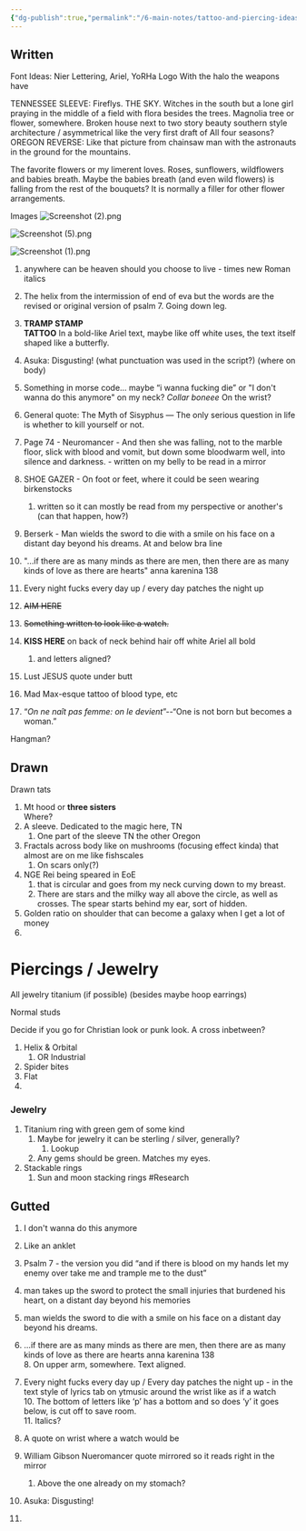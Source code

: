 ```yaml
---
{"dg-publish":true,"permalink":"/6-main-notes/tattoo-and-piercing-ideas/","tags":["HumanityIndex"]}
---
```


## Written

Font Ideas: 
Nier Lettering, Ariel, YoRHa Logo
	With the halo the weapons have

TENNESSEE SLEEVE: Fireflys. THE SKY.
Witches in the south but a lone girl praying in the middle of a field with flora besides the trees. 
Magnolia tree or flower, somewhere. 
	Broken house next to two story beauty southern style architecture / asymmetrical like the very first draft of  All four seasons? 
OREGON REVERSE: Like that picture from chainsaw man with the astronauts in the ground for the mountains. 


The favorite flowers or my limerent loves. Roses, sunflowers, wildflowers and babies breath. 
	Maybe the babies breath (and even wild flowers) is falling from the rest of the bouquets? It is normally a filler for other flower arrangements. 




Images
![Screenshot (2).png](/img/user/Z-Images/Screenshot%20(2).png)

![Screenshot (5).png](/img/user/Z-Images/Screenshot%20(5).png)

![Screenshot (1).png](/img/user/Z-Images/Screenshot%20(1).png)

1. anywhere can be heaven   should you choose to live - times new Roman italics
2. The helix from the intermission of end of eva but the words are the revised or original version of psalm 7. Going down leg. 

3. **TRAMP STAMP**  
	**TATTOO** 
		In a bold-like Ariel text, maybe like off white uses, the text itself shaped like a butterfly.

4. Asuka: Disgusting! (what punctuation was used in the script?) (where on body)

5. Something in morse code… maybe “i wanna fucking die” or "I don't wanna do this anymore" on my neck? *Collar boneee* On the wrist? 

6. General quote: The Myth of Sisyphus — The only serious question in life is whether to kill yourself or not.
7. Page 74 \- Neuromancer \- And then she was falling, not to the marble floor, slick with blood and vomit, but down some bloodwarm well, into silence and darkness. \- written on my belly to be read in a mirror

8. SHOE GAZER - On foot or feet, where it could be seen wearing birkenstocks 
	1. written so it can mostly be read from my perspective or another's (can that happen, how?) 
9. Berserk - Man wields the sword to die with a smile on his face on a distant day beyond his dreams.
	At and below bra line
10. "…if there are as many minds as there are men, then there are as many kinds of love as there are hearts"  anna karenina 138 

11. Every night fucks every day up / every day patches the night up
12. ~~AIM HERE~~

13. ~~Something written to look like a watch.~~ 

14. **KISS HERE** on back of neck behind hair off white Ariel all bold   
	1. and letters aligned?  
15. Lust JESUS quote under butt  
16. Mad Max-esque tattoo of blood type, etc  
17. “*On ne naît pas femme: on le devient*”--“One is not born but becomes a woman.”

Hangman? 


## Drawn
Drawn tats
 1. Mt hood or **three sisters**  
	Where?   
2. A sleeve. Dedicated to the magic here, TN  
	1. One part of the sleeve TN the other Oregon
3. Fractals across body like on mushrooms (focusing effect kinda) that almost are on me like fishscales  
	1. On scars only(?)
4. NGE Rei being speared in EoE
	1. that is circular and goes from my neck curving down to my breast.   
	2. There are stars and the milky way all above the circle, as well as crosses. The spear starts behind my ear, sort of hidden.   
5. Golden ratio on shoulder that can become a galaxy when I get a lot of money  
6. 


# Piercings / Jewelry
All jewelry titanium (if possible) (besides maybe hoop earrings)

Normal studs

Decide if you go for Christian look or punk look. A cross inbetween? 

1. Helix & Orbital 
	1. OR Industrial
2. Spider bites
3. Flat
4. 


### Jewelry 
1. Titanium ring with green gem of some kind
	1. Maybe for jewelry it can be sterling / silver, generally? 
		1. Lookup 
	2. Any gems should be green. Matches my eyes.
2. Stackable rings
	1. Sun and moon stacking rings #Research 



## Gutted

 1. I don't wanna do this anymore 
   3. Like an anklet  

4. Psalm 7 \- the version you did “and if there is blood on my hands let my enemy over take me and trample me to the dust”   
5. man takes up the sword to protect the small injuries that burdened his heart, on a distant day beyond his memories   
6. man wields the sword to die with a smile on his face on a distant day beyond his dreams.  
7. …if there are as many minds as there are men, then there are as many kinds of love as there are hearts  anna karenina 138   
   8. On upper arm, somewhere. Text aligned.   
9. Every night fucks every day up / Every day patches the night up \- in the text style of lyrics tab on ytmusic around the wrist like as if a watch  
   10. The bottom of letters like ‘p’ has a bottom and so does ‘y’ it goes below, is cut off to save room.   
   11. Italics?   
12. A quote on wrist where a watch would be  
13. William Gibson Nueromancer quote mirrored so it reads right in the mirror  
    1. Above the one already on my stomach?  
14. Asuka: Disgusting\!   
15. 
 

